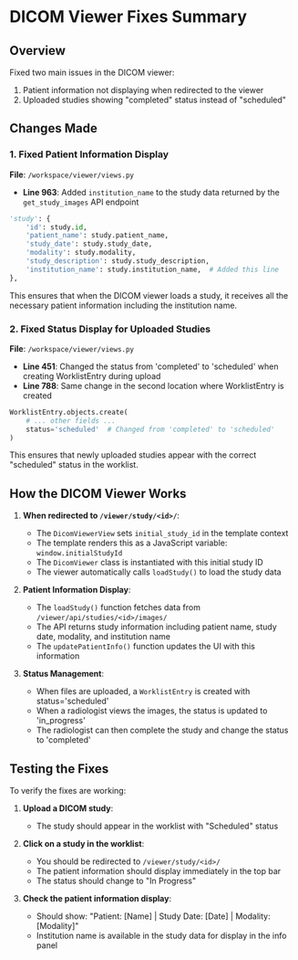 # DICOM Viewer Fixes Summary

## Overview
Fixed two main issues in the DICOM viewer:
1. Patient information not displaying when redirected to the viewer
2. Uploaded studies showing "completed" status instead of "scheduled"

## Changes Made

### 1. Fixed Patient Information Display

**File**: `/workspace/viewer/views.py`
- **Line 963**: Added `institution_name` to the study data returned by the `get_study_images` API endpoint

```python
'study': {
    'id': study.id,
    'patient_name': study.patient_name,
    'study_date': study.study_date,
    'modality': study.modality,
    'study_description': study.study_description,
    'institution_name': study.institution_name,  # Added this line
},
```

This ensures that when the DICOM viewer loads a study, it receives all the necessary patient information including the institution name.

### 2. Fixed Status Display for Uploaded Studies

**File**: `/workspace/viewer/views.py`
- **Line 451**: Changed the status from 'completed' to 'scheduled' when creating WorklistEntry during upload
- **Line 788**: Same change in the second location where WorklistEntry is created

```python
WorklistEntry.objects.create(
    # ... other fields ...
    status='scheduled'  # Changed from 'completed' to 'scheduled'
)
```

This ensures that newly uploaded studies appear with the correct "scheduled" status in the worklist.

## How the DICOM Viewer Works

1. **When redirected to `/viewer/study/<id>/`**:
   - The `DicomViewerView` sets `initial_study_id` in the template context
   - The template renders this as a JavaScript variable: `window.initialStudyId`
   - The `DicomViewer` class is instantiated with this initial study ID
   - The viewer automatically calls `loadStudy()` to load the study data

2. **Patient Information Display**:
   - The `loadStudy()` function fetches data from `/viewer/api/studies/<id>/images/`
   - The API returns study information including patient name, study date, modality, and institution name
   - The `updatePatientInfo()` function updates the UI with this information

3. **Status Management**:
   - When files are uploaded, a `WorklistEntry` is created with status='scheduled'
   - When a radiologist views the images, the status is updated to 'in_progress'
   - The radiologist can then complete the study and change the status to 'completed'

## Testing the Fixes

To verify the fixes are working:

1. **Upload a DICOM study**:
   - The study should appear in the worklist with "Scheduled" status

2. **Click on a study in the worklist**:
   - You should be redirected to `/viewer/study/<id>/`
   - The patient information should display immediately in the top bar
   - The status should change to "In Progress"

3. **Check the patient information display**:
   - Should show: "Patient: [Name] | Study Date: [Date] | Modality: [Modality]"
   - Institution name is available in the study data for display in the info panel